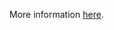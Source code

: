 More information [here](https://docs.prismacloud.io/en/enterprise-edition/policy-reference/kubernetes-policies/kubernetes-policy-index/bc-k8s-7).
